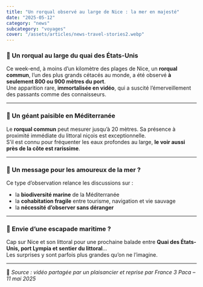 ```yaml
---
title: "Un rorqual observé au large de Nice : la mer en majesté"
date: "2025-05-12"
category: "news"
subcategory: "voyages"
cover: "/assets/articles/news-travel-stories2.webp"
---
```


### 🐋 Un rorqual au large du quai des États-Unis

Ce week-end, à moins d’un kilomètre des plages de Nice, un **rorqual commun**, l’un des plus grands cétacés au monde, a été observé **à seulement 800 ou 900 mètres du port**.  
Une apparition rare, **immortalisée en vidéo**, qui a suscité l’émerveillement des passants comme des connaisseurs.

---

### 🌊 Un géant paisible en Méditerranée

Le **rorqual commun** peut mesurer jusqu’à 20 mètres. Sa présence à proximité immédiate du littoral niçois est exceptionnelle.  
S’il est connu pour fréquenter les eaux profondes au large, **le voir aussi près de la côte est rarissime**.

---

### 🧭 Un message pour les amoureux de la mer ?

Ce type d’observation relance les discussions sur :
- la **biodiversité marine** de la Méditerranée
- la **cohabitation fragile** entre tourisme, navigation et vie sauvage
- la **nécessité d’observer sans déranger**

---

### 📍 Envie d’une escapade maritime ?

Cap sur Nice et son littoral pour une prochaine balade entre **Quai des États-Unis, port Lympia et sentier du littoral**…  
Les surprises y sont parfois plus grandes qu’on ne l’imagine.

---

🎥 *Source : vidéo partagée par un plaisancier et reprise par France 3 Paca – 11 mai 2025*
